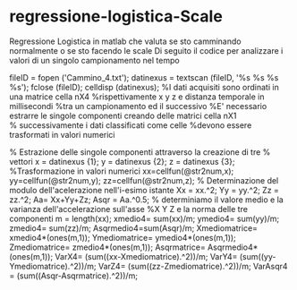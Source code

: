 # regressione-logistica-Scale
Regressione Logistica in matlab che valuta se sto camminando normalmente o se sto facendo le scale
Di seguito il codice per analizzare i valori di un singolo campionamento nel tempo


fileID = fopen ('Cammino_4.txt');
datinexus = textscan (fileID, '%s %s %s %s');
fclose (fileID); 
celldisp (datinexus);
%I dati acquisiti sono ordinati in una matrice cella nX4 
%rispettivamente x y z e distanza temporale in millisecondi 
%tra un campionamento ed il successivo 
%E' necessario estrarre le singole componenti creando delle matrici cella nX1  
% successivamente i dati classificati come celle 
%devono essere trasformati in valori numerici

% Estrazione delle singole componenti attraverso la creazione di tre
% vettori
x = datinexus {1};
y = datinexus {2}; 
z = datinexus {3}; 
%Trasformazione in valori numerici
xx=cellfun(@str2num,x);
yy=cellfun(@str2num,y);
zz=cellfun(@str2num,z);
% Determinazione del modulo dell'acelerazione nell'i-esimo istante
Xx = xx.^2;
Yy = yy.^2;
Zz = zz.^2;
Aa= Xx+Yy+Zz; 
Asqr = Aa.^0.5;
% determiniamo il valore medio e la varianza dell'accelerazione sull'asse 
%X Y Z e la norma delle tre componenti
m = length(xx);
xmedio4= sum(xx)/m;
ymedio4= sum(yy)/m;
zmedio4= sum(zz)/m;
Asqrmedio4=sum(Asqr)/m;
Xmediomatrice= xmedio4*(ones(m,1));
Ymediomatrice= ymedio4*(ones(m,1));
Zmediomatrice= zmedio4*(ones(m,1));
Asqrmatrice=  Asqrmedio4*(ones(m,1));
VarX4= (sum((xx-Xmediomatrice).^2))/m;
VarY4= (sum((yy-Ymediomatrice).^2))/m;
VarZ4= (sum((zz-Zmediomatrice).^2))/m;
VarAsqr4 = (sum((Asqr-Asqrmatrice).^2))/m;


